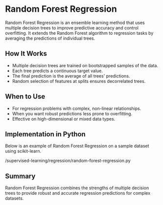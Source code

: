 # Random Forest Regression

Random Forest Regression is an ensemble learning method that uses multiple decision trees to improve predictive accuracy and control overfitting. It extends the Random Forest algorithm to regression tasks by averaging the predictions of individual trees.

## How It Works

- Multiple decision trees are trained on bootstrapped samples of the data.
- Each tree predicts a continuous target value.
- The final prediction is the average of all trees' predictions.
- Random selection of features at splits ensures decorrelated trees.

## When to Use

- For regression problems with complex, non-linear relationships.
- When you want robust predictions less prone to overfitting.
- Effective on high-dimensional or mixed data types.

## Implementation in Python

Below is an example of Random Forest Regression on a sample dataset using scikit-learn.

/supervised-learning/regression/random-forest-regression.py

## Summary

Random Forest Regression combines the strengths of multiple decision trees to provide robust and accurate regression predictions for complex datasets.

